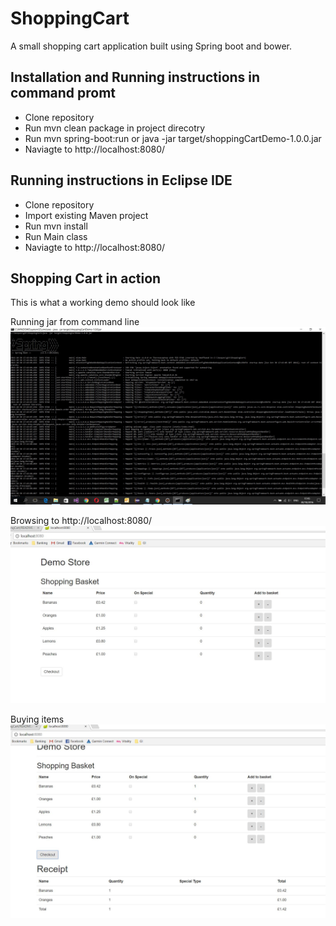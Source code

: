 # ShoppingCart

A small shopping cart application built using Spring boot and bower.

## Installation and Running instructions in command promt
* Clone repository
* Run mvn clean package in project direcotry
* Run mvn spring-boot:run or java -jar target/shoppingCartDemo-1.0.0.jar
* Naviagte to http://localhost:8080/

## Running instructions in Eclipse IDE
* Clone repository
* Import existing Maven project
* Run mvn install
* Run Main class
* Naviagte to http://localhost:8080/

## Shopping Cart in action
This is what a working demo should look like

Running jar from command line
![Alt text](/images/RunningJar.jpg)

Browsing to http://localhost:8080/
![Alt text](/images/LoadItem.JPG)

Buying items
![Alt text](/images/AfterCheckout.JPG)
